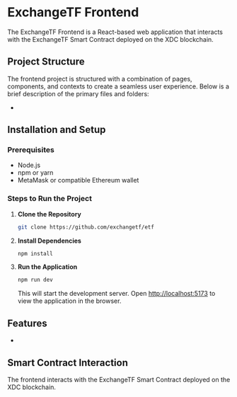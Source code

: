# ExchangeTF Frontend

The ExchangeTF Frontend is a React-based web application that interacts with the ExchangeTF Smart Contract deployed on the XDC blockchain.

## Project Structure

The frontend project is structured with a combination of pages, components, and contexts to create a seamless user experience. Below is a brief description of the primary files and folders:

- 

## Installation and Setup

### Prerequisites

- Node.js
- npm or yarn
- MetaMask or compatible Ethereum wallet

### Steps to Run the Project

1. **Clone the Repository**

   ```bash
   git clone https://github.com/exchangetf/etf
   ```

2. **Install Dependencies**

   ```bash
   npm install
   ```

3. **Run the Application**

   ```bash
   npm run dev
   ```

   This will start the development server. Open [http://localhost:5173](http://localhost:5173) to view the application in the browser.

## Features

- 

## Smart Contract Interaction

The frontend interacts with the ExchangeTF Smart Contract deployed on the XDC blockchain.
